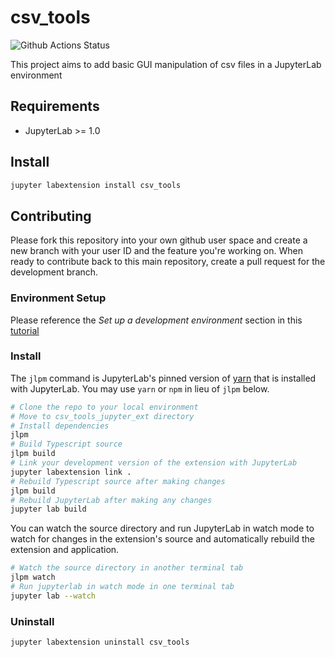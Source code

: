 # csv_tools

![Github Actions Status](https://github.com/dmeyer3691/csv_tools_jupyterlab_ext/workflows/Build/badge.svg)

This project aims to add basic GUI manipulation of csv files in a JupyterLab environment

## Requirements

* JupyterLab >= 1.0

## Install

```bash
jupyter labextension install csv_tools
```

## Contributing

Please fork this repository into your own github user space and create a new branch with your user ID and the feature you're working on. When ready to contribute back to this main repository, create a pull request for the development branch.

### Environment Setup

Please reference the *Set up a development environment* section in this [tutorial](https://jupyterlab.readthedocs.io/en/stable/developer/extension_tutorial.html#set-up-a-development-environment)


### Install

The `jlpm` command is JupyterLab's pinned version of
[yarn](https://yarnpkg.com/) that is installed with JupyterLab. You may use
`yarn` or `npm` in lieu of `jlpm` below.

```bash
# Clone the repo to your local environment
# Move to csv_tools_jupyter_ext directory
# Install dependencies
jlpm
# Build Typescript source
jlpm build
# Link your development version of the extension with JupyterLab
jupyter labextension link .
# Rebuild Typescript source after making changes
jlpm build
# Rebuild JupyterLab after making any changes
jupyter lab build
```

You can watch the source directory and run JupyterLab in watch mode to watch for changes in the extension's source and automatically rebuild the extension and application.

```bash
# Watch the source directory in another terminal tab
jlpm watch
# Run jupyterlab in watch mode in one terminal tab
jupyter lab --watch
```

### Uninstall

```bash
jupyter labextension uninstall csv_tools
```

